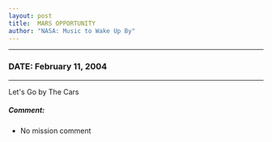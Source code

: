 ```yaml
---
layout: post
title:  MARS OPPORTUNITY
author: "NASA: Music to Wake Up By"
---
```


----
### DATE: February 11, 2004
----
Let's Go by The Cars

##### Comment:
* No mission comment
